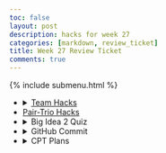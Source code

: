 ```yaml
---
toc: false
layout: post
description: hacks for week 27
categories: [markdown, review_ticket]
title: Week 27 Review Ticket
comments: true
---
```

{% include submenu.html %}
<ul>
    <li>
        <details closed>
            <summary><a href="">Team Hacks</a></summary>
                <ul>
                    <li><a href="https://github.com/users/Toby-Leeder/projects/2/views/1">Scrum Board</a></li>
                    <img src="{{site.baseurl}}/images/jckscrum.png">
                    <li>Roles</li>
                    <table>
                        <tr>
                            <th>Name</th>
                            <th>Role</th>
                        </tr>
                        <tr>
                            <td>Aiden Huynh</td>
                            <td>Product Owner</td>
                        </tr>
                        <tr>
                            <td>Colin Mills</td>
                            <td>Scrum Master</td>
                        </tr>
                        <tr>
                            <td>Azeem Khan</td>
                            <td>Frontend Tech Lead</td>
                        </tr>
                        <tr>
                            <td>Dash Penning</td>
                            <td>Backend Tech Lead</td>
                        </tr>
                        <tr>
                            <td>Toby Leeder</td>
                            <td>DevOps</td>
                        </tr>
                        <tr>
                            <td>Nathan Capule</td>
                            <td>Frontend Developer</td>
                        </tr>
                        <tr>
                            <td>Ishi Singh</td>
                            <td>Backend Developer</td>
                        </tr>
                        <tr>
                            <td>Ekam Kaire</td>
                            <td>Backend Developer</td>
                        </tr>
                    </table>
                    <li>Overall Plan: BinaryGames, teaching binary and other concepts like base64 decryption through games!</li>
                    <ul>
                        <li>Base64 Bomb Defusal (decrypt defusal code)</li>
                        <li>RGB Guesser (teaches about data? I just did this one for fun won't even lie)</li>
                        <li>Logic gates puzzle</li>
                        <li>Binary math racing</li>
                        <li>Pipe game</li>
                        <li>Escape room containing all of the previous games as clues to escape</li>
                    </ul>
                </ul>
        </details>
    </li>
    <li><a href="">Pair-Trio Hacks</a></li>
    <li>
        <details closed>
            <summary>Big Idea 2 Quiz</summary>
                <ul>
                    <li>Score:</li>
                    <img src="{{site.baseurl}}/images/bigidea2.png">
                    <li></li>
                    <ul>
                        <li>None! 😎😎😎</li>
                        <img src="https://encrypted-tbn0.gstatic.com/images?q=tbn:ANd9GcTtPgL490I5V6EGXBF7GgrlbilQY1Vv-fA0igJ7ksU-&s">
                    </ul>
                </ul>
        </details>
    </li>
    <li>
        <details closed>
            <summary>GitHub Commit</summary>
                <ul>
                    <li><a href="https://github.com/aidenhuynh/CS_Swag/commit/9d21a23cb298926e7d085924f8281432a0b0f8b1">Most Recent Commit</a></li>
                    <img src="{{site.baseurl}}/images/rgbguesser-commit-1.png">
                    <li>Frontend</li>
                    <img src="{{site.baseurl}}/images/rgbguesser-v1.png">
                    <li>This is a commit reflecting completion of hacks, organizational changes, and my progress on the <a href="{{site.baseurl}}/markdown/projects/2023/03/23/RGB_Guesser.html">RGB Guessing game</a>, in which players guess the RGB value of a randomized color and are then evaluated on their accuracy and given a score. So far I have created the functionality of the game, but I still need to add a couple things:</li>
                    <ul>
                        <li>Timer</li>
                        <li>Accuracy calculations (Right now its percent error)</li>
                        <li>Add a limit to questions</li>
                        <li>Start menu, maybe select # of questions and also an endless mode maybe?</li>
                        <li>Score calculations</li>
                        <li>Hints</li>
                    </ul>
                </ul>
        </details>
    </li>
    <li>
        <details closed>
            <summary>CPT Plans</summary>
            I am planning to redo the CPT and instead use the RGB Guessing game from above, because it is a better accumulation of all of the coding knowledge I have learned in this class, with the exception of using an API because I don't know if I'd have to credit the maker of the API or something and I am too lazy to figure it out.
        </details>
    </li>
</ul>